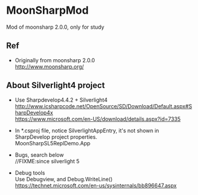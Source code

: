 # MoonSharpMod
Mod of moonsharp 2.0.0, only for study

## Ref
* Originally from moonsharp 2.0.0  
http://www.moonsharp.org/  

## About Silverlight4 project    
* Use Sharpdevelop4.4.2 + Silverlight4  
http://www.icsharpcode.net/OpenSource/SD/Download/Default.aspx#SharpDevelop4x  
https://www.microsoft.com/en-US/download/details.aspx?id=7335  

* In *.csproj file, notice SilverlightAppEntry, it's not shown in SharpDevelop project properties.  
<SilverlightAppEntry>MoonSharpSL5ReplDemo.App</SilverlightAppEntry>    

* Bugs, search below  
//FIXME:since silverlight 5  

* Debug tools    
Use Debugview, and Debug.WriteLine()      
https://technet.microsoft.com/en-us/sysinternals/bb896647.aspx  
